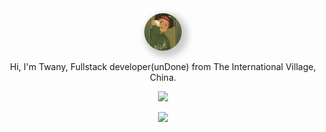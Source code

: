 <!-- [![github-profile](https://mayandev.oss-cn-hangzhou.aliyuncs.com/uPic/github-profile.svg)](https://www.calligrapher.ai/) -->

<!-- # 👋 Hey there -->

<!-- - 🎸 Play guitar to relax after work
- ⚽️ Good at ball games, especially soccer
- 🚴 Enjoy cycling, here is [my cycling trip](https://mayandev.top/cycling/) from ShangHai to WuHan
- ✍️ Write [blogs](https://mayandev.top) sometimes
- 🎨  Learning to paint with iPad recently -->


<!-- <img align="right" src="https://github-readme-stats.vercel.app/api?username=Twany&show_icons=true&icon_color=5094F0&text_color=718096&bg_color=ffffff&hide_title=false" /> -->


<!-- [Weibo](http://weibo.com/pc175) • [Twitter](https://twitter.com/jaywcjlove) • [E-Mail](mailto:wowohoo@qq.com) • [Sponsor](https://wangchujiang.com/sponsor.html) -->

<div align="center">
  <a href="https://twany.github.io/">
      <img width="60" style="border-radius: 100px;box-shadow:5px 5px 10px 5px #ccc;" height="60" src="https://raw.githubusercontent.com/Twany/picGoStore/master/67efa54dfa9d782e991ea50c4ac31a42_1.jpg" />
  </a>
  <br>
  <p>
<!--     <a href="http://weibo.com/pc175">
      <img width="18" height="18" src="https://raw.githubusercontent.com/jaywcjlove/jaywcjlove/master/imgs/weibo.svg?sanitize=true" />
    </a>
    <a href="https://twitter.com/jaywcjlove">
      <img width="18" height="18" src="https://raw.githubusercontent.com/jaywcjlove/jaywcjlove/master/imgs/twitter.svg?sanitize=true" />
    </a>
    <a href="mailto:wowohoo@qq.com">
      <img width="18" height="18" src="https://raw.githubusercontent.com/jaywcjlove/jaywcjlove/master/imgs/mail.svg?sanitize=true" />
    </a> -->
  </p>
  <p>Hi, I'm Twany, Fullstack developer(unDone) from The International Village, China.</p>
  <p>
    <a _href="https://wangchujiang.com/">
      <img src="https://github-readme-stats.vercel.app/api?username=Twany&show_icons=true&icon_color=805AD5&text_color=718096&bg_color=ffffff&hide_title=true&hide_border=true&hide=contribs,issues" />
    </a>
  </p>
  
  <p>
    <a href="https://wangchujiang.com/">
      <img src="https://github-profile-trophy.vercel.app/?username=Twany&theme=flat&title=Stars,Followers,Commit,MultiLanguage&margin-w=5&row=1&column=4" />
    </a>
  </p>
  
  <br>
  <br>
</div>


